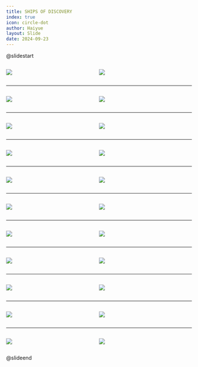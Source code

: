 ```yaml
---
title: SHIPS OF DISCOVERY
index: true
icon: circle-dot
author: Haiyue
layout: Slide
date: 2024-09-23
---
```

 
@slidestart

<div style="display:flex">
<div style="flex:1">

![](/reading/english/Level-T/SHIPS%20OF%20DISCOVERY/001.webp)
</div>
<div style="flex:1">

![](/reading/english/Level-T/SHIPS%20OF%20DISCOVERY/002.webp)
</div>
</div>

---

<div style="display:flex">
<div style="flex:1">

![](/reading/english/Level-T/SHIPS%20OF%20DISCOVERY/003.webp)
</div>
<div style="flex:1">

![](/reading/english/Level-T/SHIPS%20OF%20DISCOVERY/004.webp)
</div>
</div>

---

<div style="display:flex">
<div style="flex:1">

![](/reading/english/Level-T/SHIPS%20OF%20DISCOVERY/005.webp)
</div>
<div style="flex:1">

![](/reading/english/Level-T/SHIPS%20OF%20DISCOVERY/006.webp)
</div>
</div>

---

<div style="display:flex">
<div style="flex:1">

![](/reading/english/Level-T/SHIPS%20OF%20DISCOVERY/007.webp)
</div>
<div style="flex:1">

![](/reading/english/Level-T/SHIPS%20OF%20DISCOVERY/008.webp)
</div>
</div>

---

<div style="display:flex">
<div style="flex:1">

![](/reading/english/Level-T/SHIPS%20OF%20DISCOVERY/009.webp)
</div>
<div style="flex:1">

![](/reading/english/Level-T/SHIPS%20OF%20DISCOVERY/010.webp)
</div>
</div>

---

<div style="display:flex">
<div style="flex:1">

![](/reading/english/Level-T/SHIPS%20OF%20DISCOVERY/011.webp)
</div>
<div style="flex:1">

![](/reading/english/Level-T/SHIPS%20OF%20DISCOVERY/012.webp)
</div>
</div>

---

<div style="display:flex">
<div style="flex:1">

![](/reading/english/Level-T/SHIPS%20OF%20DISCOVERY/013.webp)
</div>
<div style="flex:1">

![](/reading/english/Level-T/SHIPS%20OF%20DISCOVERY/014.webp)
</div>
</div>

---

<div style="display:flex">
<div style="flex:1">

![](/reading/english/Level-T/SHIPS%20OF%20DISCOVERY/015.webp)
</div>
<div style="flex:1">

![](/reading/english/Level-T/SHIPS%20OF%20DISCOVERY/016.webp)
</div>
</div>

---

<div style="display:flex">
<div style="flex:1">

![](/reading/english/Level-T/SHIPS%20OF%20DISCOVERY/017.webp)
</div>
<div style="flex:1">

![](/reading/english/Level-T/SHIPS%20OF%20DISCOVERY/018.webp)
</div>
</div>

---

<div style="display:flex">
<div style="flex:1">

![](/reading/english/Level-T/SHIPS%20OF%20DISCOVERY/019.webp)
</div>
<div style="flex:1">

![](/reading/english/Level-T/SHIPS%20OF%20DISCOVERY/020.webp)
</div>
</div>

---

<div style="display:flex">
<div style="flex:1">

![](/reading/english/Level-T/SHIPS%20OF%20DISCOVERY/021.webp)
</div>
<div style="flex:1">

![](/reading/english/Level-T/SHIPS%20OF%20DISCOVERY/022.webp)
</div>
</div>

@slideend
